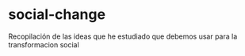 # social-change
Recopilación de las ideas que he estudiado que debemos usar para la transformacion social
